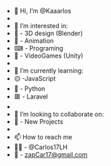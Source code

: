 - 👋 Hi, I’m @Kaaarlos
- 
- 👀 I’m interested in:
-   🔗 - 3D design (Blender)
-   🎥 - Animation
-   ⌨ - Programing
-   👾 - VideoGames (Unity)
-   
- 🌱 I’m currently learning:
-   🟡 -JavaScript
-   🐍 - Python
-   🟥 - Laravel
-
- 💞️ I’m looking to collaborate on:
-   🎯 -  New Projects
-   
- 📫 How to reach me 
-    🐤🔵 - @Carlos17LH
-    💌 - zapCar17@gmail.com
